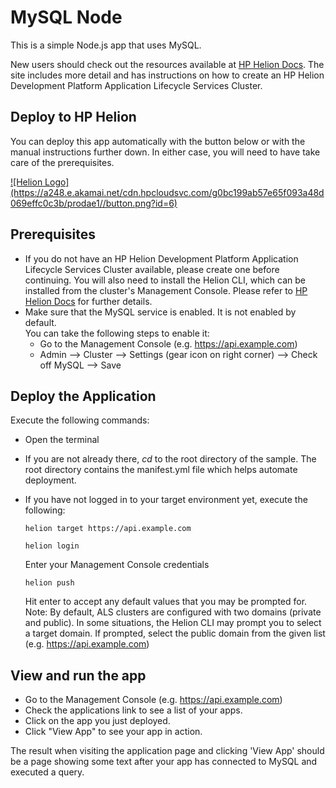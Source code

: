# MySQL Node

This is a simple Node.js app that uses MySQL. 

New users should check out the resources available at [HP Helion Docs](http://docs.hpcloud.com/helion/devplatform/workbook/database/node/). 
The site includes more detail and has instructions on how to create an HP
Helion Development Platform Application Lifecycle Services Cluster.

## Deploy to HP Helion
You can deploy this app automatically with the button below or with the manual 
instructions further down. In either case, you will need to have take care of the
prerequisites.

<a href="https://deploynow.hpcloud.com/?repoUrl=https://github.com/HelionDevPlatform/helion-mysql-node">
![Helion  Logo](https://a248.e.akamai.net/cdn.hpcloudsvc.com/g0bc199ab57e65f093a48d069effc0c3b/prodae1//button.png?id=6)
</a>

## Prerequisites
- If you do not have an HP Helion Development Platform Application Lifecycle 
  Services Cluster available, please create one before continuing. You will also
  need to install the Helion CLI, which can be installed from the cluster's
  Management Console. Please refer to [HP Helion Docs](http://docs.hpcloud.com/helion/devplatform/workbook/database/node/)
  for further details.  
- Make sure that the MySQL service is enabled. It is not enabled by default.    
  You can take the following steps to enable it:
    - Go to the Management Console (e.g. https://api.example.com)
    - Admin --> Cluster --> Settings (gear icon on right corner) --> Check off 
      MySQL --> Save

## Deploy the Application

Execute the following commands:

- Open the terminal
- If you are not already there, *cd* to the root directory of the sample. The 
  root directory contains the manifest.yml file which helps automate deployment. 
- If you have not logged in to your target environment yet, execute the following:

    `helion target https://api.example.com`
    
    `helion login`
    
    Enter your Management Console credentials
    
    `helion push`

    Hit enter to accept any default values that you may be prompted for. 
    Note: By default, ALS clusters are configured with two domains (private and
    public). In some situations, the Helion CLI may prompt you to select a target
    domain. If prompted, select the public domain from the given list (e.g. https://api.example.com)
    
## View and run the app
- Go to the Management Console (e.g. https://api.example.com)
- Check the applications link to see a list of your apps.
- Click on the app you just deployed.
- Click "View App" to see your app in action.

The result when visiting the application page and clicking 'View App' should be
a page showing some text after your app has connected to MySQL and executed a 
query.
